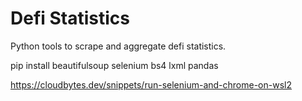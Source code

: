 # Defi Statistics
Python tools to scrape and aggregate defi statistics.

pip install beautifulsoup selenium bs4 lxml pandas

https://cloudbytes.dev/snippets/run-selenium-and-chrome-on-wsl2
